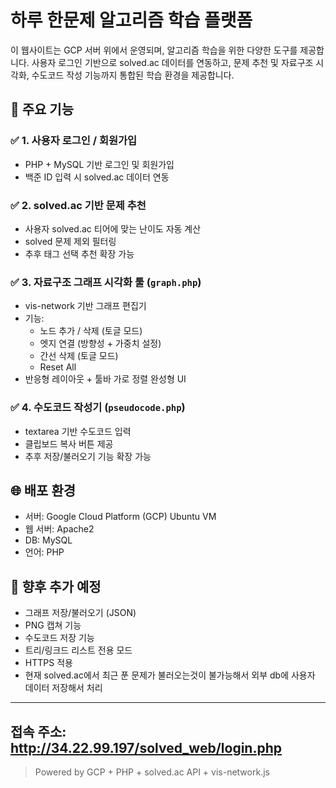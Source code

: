 # 하루 한문제 알고리즘 학습 플랫폼

이 웹사이트는 GCP 서버 위에서 운영되며, 알고리즘 학습을 위한 다양한 도구를 제공합니다. 사용자 로그인 기반으로 solved.ac 데이터를 연동하고, 문제 추천 및 자료구조 시각화, 수도코드 작성 기능까지 통합된 학습 환경을 제공합니다.

## 🚀 주요 기능

### ✅ 1. 사용자 로그인 / 회원가입
- PHP + MySQL 기반 로그인 및 회원가입
- 백준 ID 입력 시 solved.ac 데이터 연동

### ✅ 2. solved.ac 기반 문제 추천
- 사용자 solved.ac 티어에 맞는 난이도 자동 계산
- solved 문제 제외 필터링
- 추후 태그 선택 추천 확장 가능

### ✅ 3. 자료구조 그래프 시각화 툴 (`graph.php`)
- vis-network 기반 그래프 편집기
- 기능:
  - 노드 추가 / 삭제 (토글 모드)
  - 엣지 연결 (방향성 + 가중치 설정)
  - 간선 삭제 (토글 모드)
  - Reset All
- 반응형 레이아웃 + 툴바 가로 정렬 완성형 UI

### ✅ 4. 수도코드 작성기 (`pseudocode.php`)
- textarea 기반 수도코드 입력
- 클립보드 복사 버튼 제공
- 추후 저장/불러오기 기능 확장 가능

## 🌐 배포 환경

- 서버: Google Cloud Platform (GCP) Ubuntu VM
- 웹 서버: Apache2
- DB: MySQL
- 언어: PHP


## 📌 향후 추가 예정

- 그래프 저장/불러오기 (JSON)
- PNG 캡쳐 기능
- 수도코드 저장 기능
- 트리/링크드 리스트 전용 모드
-  HTTPS 적용
-  현재 solved.ac에서 최근 푼 문제가 불러오는것이 불가능해서 외부 db에 사용자 데이터 저장해서 처리 
  
---
## 접속 주소: http://34.22.99.197/solved_web/login.php
> Powered by GCP + PHP + solved.ac API + vis-network.js
